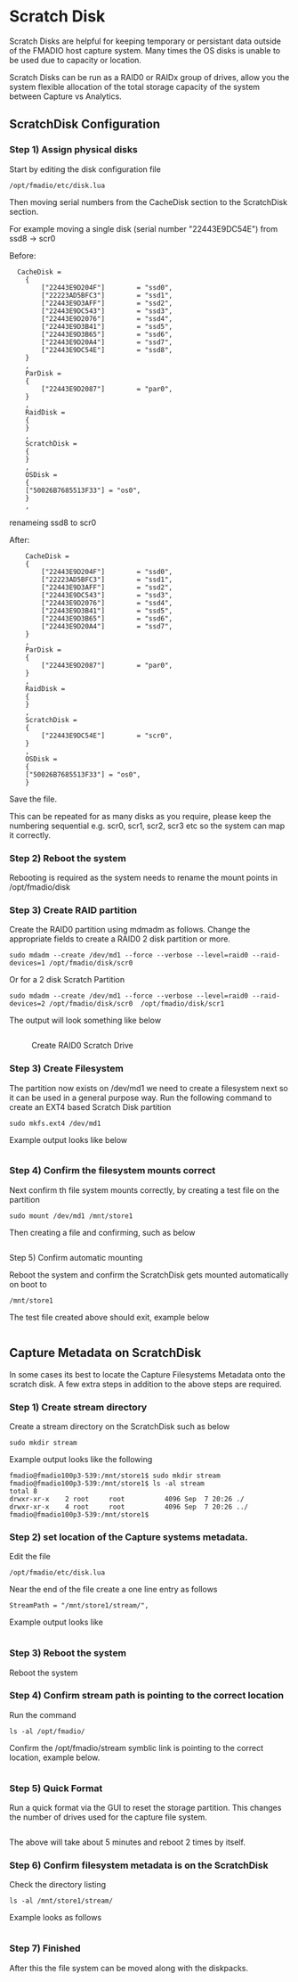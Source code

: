 # Scratch Disk

Scratch Disks are helpful for keeping temporary or persistant data outside of the FMADIO host capture system. Many times the OS disks is unable to be used due to capacity or location.

Scratch Disks can be run as a RAID0 or RAIDx group of drives, allow you the system flexible allocation of the total storage capacity of the system between Capture vs Analytics.

## ScratchDisk Configuration

### Step 1) Assign physical disks

Start by editing the disk configuration file

```
/opt/fmadio/etc/disk.lua
```

Then moving serial numbers from the CacheDisk section to the ScratchDisk section.&#x20;

For example moving a single disk (serial number "22443E9DC54E") from ssd8 -> scr0

Before:

```
  CacheDisk =
    {
        ["22443E9D204F"]        = "ssd0",
        ["22223AD5BFC3"]        = "ssd1",
        ["22443E9D3AFF"]        = "ssd2",
        ["22443E9DC543"]        = "ssd3",
        ["22443E9D2076"]        = "ssd4",
        ["22443E9D3B41"]        = "ssd5",
        ["22443E9D3B65"]        = "ssd6",
        ["22443E9D20A4"]        = "ssd7",
        ["22443E9DC54E"]        = "ssd8",
    }
    ,
    ParDisk =
    {
        ["22443E9D2087"]        = "par0",
    }
    ,
    RaidDisk =
    {
    }
    ,
    ScratchDisk =
    {
    }
    ,
    OSDisk =
    {
    ["50026B7685513F33"] = "os0",
    }
    ,

```

renameing ssd8 to scr0

After:

```
    CacheDisk =
    {
        ["22443E9D204F"]        = "ssd0",
        ["22223AD5BFC3"]        = "ssd1",
        ["22443E9D3AFF"]        = "ssd2",
        ["22443E9DC543"]        = "ssd3",
        ["22443E9D2076"]        = "ssd4",
        ["22443E9D3B41"]        = "ssd5",
        ["22443E9D3B65"]        = "ssd6",
        ["22443E9D20A4"]        = "ssd7",
    }
    ,
    ParDisk =
    {
        ["22443E9D2087"]        = "par0",
    }
    ,
    RaidDisk =
    {
    }
    ,
    ScratchDisk =
    {
        ["22443E9DC54E"]        = "scr0",
    }
    ,
    OSDisk =
    {
    ["50026B7685513F33"] = "os0",
    }
```

Save the file.

This can be repeated for as many disks as you require, please keep the numbering sequential e.g. scr0, scr1, scr2, scr3  etc so the system can map it correctly.

### Step 2) Reboot the system

Rebooting is required as the system needs to rename the mount points in /opt/fmadio/disk

### Step 3) Create RAID partition

Create the RAID0 partition using mdmadm as follows. Change the appropriate fields to create a RAID0 2 disk partition or more.

```
sudo mdadm --create /dev/md1 --force --verbose --level=raid0 --raid-devices=1 /opt/fmadio/disk/scr0
```

Or for a 2 disk Scratch Partition

```
sudo mdadm --create /dev/md1 --force --verbose --level=raid0 --raid-devices=2 /opt/fmadio/disk/scr0  /opt/fmadio/disk/scr1
```

The output will look something like below

<figure><img src="../.gitbook/assets/image (1) (1).png" alt=""><figcaption><p>Create RAID0 Scratch Drive</p></figcaption></figure>

### Step 3) Create Filesystem&#x20;

The partition now exists on /dev/md1 we need to create a filesystem next so it can be used in a general purpose way. Run the following command to create an EXT4 based Scratch Disk partition

```
sudo mkfs.ext4 /dev/md1
```

Example output looks like below

<figure><img src="../.gitbook/assets/image (1) (1) (1).png" alt=""><figcaption></figcaption></figure>

### Step 4) Confirm the filesystem mounts correct

Next confirm th file system mounts correctly, by creating a test file on the partition

```
sudo mount /dev/md1 /mnt/store1
```

Then creating a file and confirming, such as below

<figure><img src="../.gitbook/assets/image (2) (1).png" alt=""><figcaption></figcaption></figure>

Step 5) Confirm automatic mounting

Reboot the system and confirm the ScratchDisk gets mounted automatically on boot to&#x20;

```
/mnt/store1
```

The test file created above should exit, example below

<figure><img src="../.gitbook/assets/image (3) (1).png" alt=""><figcaption></figcaption></figure>

## Capture Metadata on ScratchDisk

In some cases its best to locate the Capture Filesystems Metadata onto the scratch disk. A few extra steps in addition to the above steps are required.

### Step 1) Create stream directory

Create a stream directory on the ScratchDisk such as below

```
sudo mkdir stream
```

Example output looks like the following

```
fmadio@fmadio100p3-539:/mnt/store1$ sudo mkdir stream
fmadio@fmadio100p3-539:/mnt/store1$ ls -al stream
total 8
drwxr-xr-x    2 root     root          4096 Sep  7 20:26 ./
drwxr-xr-x    4 root     root          4096 Sep  7 20:26 ../
fmadio@fmadio100p3-539:/mnt/store1$
```

### Step 2) set location of the Capture systems metadata.

Edit the file&#x20;

```
/opt/fmadio/etc/disk.lua
```

Near the end of the file create a one line entry as follows

```
StreamPath = "/mnt/store1/stream/",
```

Example output looks like

<figure><img src="../.gitbook/assets/image (4).png" alt=""><figcaption></figcaption></figure>

### Step 3) Reboot the system

Reboot the system

### Step 4) Confirm stream path is pointing to the correct location

Run the command

```
ls -al /opt/fmadio/
```

Confirm the /opt/fmadio/stream symblic link is pointing to the correct location, example below.

<figure><img src="../.gitbook/assets/image (5).png" alt=""><figcaption></figcaption></figure>

### Step 5) Quick Format

Run a quick format via the GUI to reset the storage partition. This changes the number of drives used for the capture file system.

<figure><img src="../.gitbook/assets/image (6).png" alt=""><figcaption></figcaption></figure>

The above will take about 5 minutes and reboot 2 times by itself.

### Step 6) Confirm filesystem metadata is on the ScratchDisk

Check the directory listing

```
ls -al /mnt/store1/stream/
```

Example looks as follows

<figure><img src="../.gitbook/assets/image (7).png" alt=""><figcaption></figcaption></figure>

### Step 7) Finished

After this the file system can be moved along with the diskpacks.
